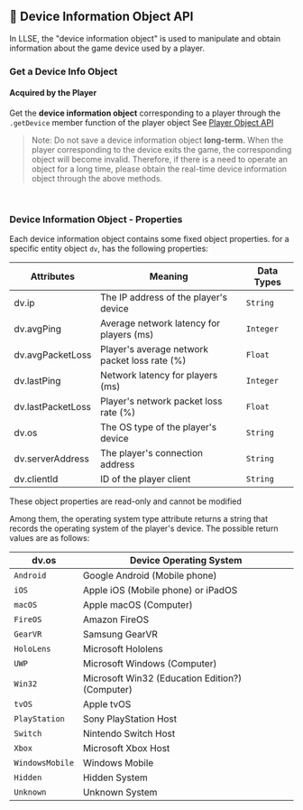 ##  📱 Device Information Object API

In LLSE, the "device information object" is used to manipulate and obtain information about the game device used by a player.

### Get a Device Info Object

#### Acquired by the Player

Get the **device information object** corresponding to a player through the `.getDevice` member function of the player object
See [Player Object API](/en_US/Development/GameAPI/Player.md)      

> Note: Do not save a device information object **long-term.**
> When the player corresponding to the device exits the game, the corresponding object will become invalid. Therefore, if there is a need to operate an object for a long time, please obtain the real-time device information object through the above methods.

<br>


### Device Information Object - Properties

Each device information object contains some fixed object properties. for a specific entity object `dv`, has the following properties:

| Attributes       | Meaning                      | Data Types |
| ---------------- | ---------------------------- | --------- |
| dv.ip            | The IP address of the player's device | `String`  |
| dv.avgPing       | Average network latency for players (ms) | `Integer` |
| dv.avgPacketLoss | Player's average network packet loss rate (%) | `Float`   |
| dv.lastPing      | Network latency for players (ms) | `Integer` |
| dv.lastPacketLoss| Player's network packet loss rate (%) | `Float`   |
| dv.os            | The OS type of the player's device | `String`  |
| dv.serverAddress | The player's connection address | `String`  |
| dv.clientId      | ID of the player client | `String`  |

These object properties are read-only and cannot be modified 

Among them, the operating system type attribute returns a string that records the operating system of the player's device. The possible return values ​​are as follows:

| dv.os           | Device Operating System|
| --------------- | --------------------- |
| `Android`       | Google Android (Mobile phone)       |
| `iOS`           | Apple iOS (Mobile phone) or iPadOS         |
| `macOS`         | Apple macOS (Computer)          |
| `FireOS`        | Amazon FireOS         |
| `GearVR`        | Samsung GearVR                |
| `HoloLens`      | Microsoft Hololens              |
| `UWP`           | Microsoft Windows (Computer)         |
| `Win32`         | Microsoft Win32 (Education Edition?) (Computer)  |
| `tvOS`          | Apple tvOS                  |
| `PlayStation`   | Sony PlayStation Host       |
| `Switch`        | Nintendo Switch Host         |
| `Xbox`          | Microsoft Xbox Host             |
| `WindowsMobile` | Windows Mobile     |
| `Hidden`        | Hidden System              |
| `Unknown`       | Unknown System              |
